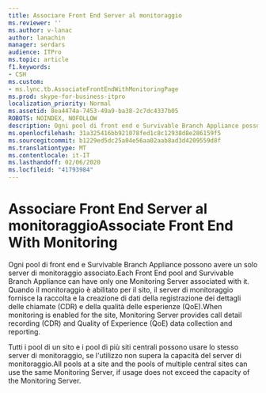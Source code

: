 ```yaml
---
title: Associare Front End Server al monitoraggio
ms.reviewer: ''
ms.author: v-lanac
author: lanachin
manager: serdars
audience: ITPro
ms.topic: article
f1.keywords:
- CSH
ms.custom:
- ms.lync.tb.AssociateFrontEndWithMonitoringPage
ms.prod: skype-for-business-itpro
localization_priority: Normal
ms.assetid: 8ea4474a-7453-49a9-ba38-2c7dc4337b05
ROBOTS: NOINDEX, NOFOLLOW
description: Ogni pool di front end e Survivable Branch Appliance possono avere un solo server di monitoraggio associato. Quando il monitoraggio è abilitato per il sito, il server di monitoraggio fornisce la raccolta e la creazione di dati della registrazione dei dettagli delle chiamate (CDR) e della qualità delle esperienze (QoE).
ms.openlocfilehash: 31a325416bb921078fed1c8c12938d8e286159f5
ms.sourcegitcommit: b1229ed5dc25a04e56aa02aab8ad3d4209559d8f
ms.translationtype: MT
ms.contentlocale: it-IT
ms.lasthandoff: 02/06/2020
ms.locfileid: "41793984"
---
```

# <a name="associate-front-end-with-monitoring"></a><span data-ttu-id="cba0e-104">Associare Front End Server al monitoraggio</span><span class="sxs-lookup"><span data-stu-id="cba0e-104">Associate Front End With Monitoring</span></span>
 
<span data-ttu-id="cba0e-105">Ogni pool di front end e Survivable Branch Appliance possono avere un solo server di monitoraggio associato.</span><span class="sxs-lookup"><span data-stu-id="cba0e-105">Each Front End pool and Survivable Branch Appliance can have only one Monitoring Server associated with it.</span></span> <span data-ttu-id="cba0e-106">Quando il monitoraggio è abilitato per il sito, il server di monitoraggio fornisce la raccolta e la creazione di dati della registrazione dei dettagli delle chiamate (CDR) e della qualità delle esperienze (QoE).</span><span class="sxs-lookup"><span data-stu-id="cba0e-106">When monitoring is enabled for the site, Monitoring Server provides call detail recording (CDR) and Quality of Experience (QoE) data collection and reporting.</span></span>
  
<span data-ttu-id="cba0e-107">Tutti i pool di un sito e i pool di più siti centrali possono usare lo stesso server di monitoraggio, se l'utilizzo non supera la capacità del server di monitoraggio.</span><span class="sxs-lookup"><span data-stu-id="cba0e-107">All pools at a site and the pools of multiple central sites can use the same Monitoring Server, if usage does not exceed the capacity of the Monitoring Server.</span></span> 
  

